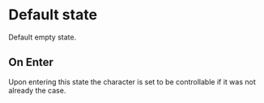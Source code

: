 # Default state

Default empty state.

## On Enter

Upon entering this state the character is set to be controllable if it was not already the case.